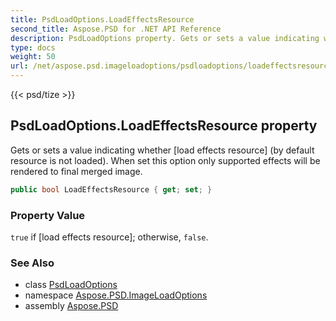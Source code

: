 ```yaml
---
title: PsdLoadOptions.LoadEffectsResource
second_title: Aspose.PSD for .NET API Reference
description: PsdLoadOptions property. Gets or sets a value indicating whether load effects resource by default resource is not loaded. When set this option only supported effects will be rendered to final merged image
type: docs
weight: 50
url: /net/aspose.psd.imageloadoptions/psdloadoptions/loadeffectsresource/
---
```

{{< psd/tize >}}
## PsdLoadOptions.LoadEffectsResource property

Gets or sets a value indicating whether [load effects resource] (by default resource is not loaded). When set this option only supported effects will be rendered to final merged image.

```csharp
public bool LoadEffectsResource { get; set; }
```

### Property Value

`true` if [load effects resource]; otherwise, `false`.

### See Also

* class [PsdLoadOptions](../)
* namespace [Aspose.PSD.ImageLoadOptions](../../psdloadoptions/)
* assembly [Aspose.PSD](../../../)


